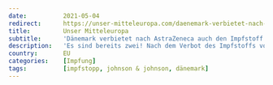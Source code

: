 ```yaml
---
date:          2021-05-04
redirect:      https://unser-mitteleuropa.com/daenemark-verbietet-nach-astrazeneca-auch-den-impfstoff-von-johnson-johnson/
title:         Unser Mitteleuropa
subtitle:      'Dänemark verbietet nach AstraZeneca auch den Impfstoff von Johnson & Johnson'
description:   'Es sind bereits zwei! Nach dem Verbot des Impfstoffs von AstraZeneca im April hat Dänemark heute, am 3. Mai, beschlossen, auch das Anti-Covid-Serum von Johnson & Johnson wegen möglicher schwerwiegender Nebenwirkungen zu verbieten, obwohl die europäische Aufsichtsbehörde und die WHO grünes Licht für dessen Verwendung gegeben haben. „Die dänische Gesundheitsbehörde ist zum Schluss gekommen, dass […]'
country:       EU
categories:    [Impfung]
tags:          [impfstopp, johnson & johnson, dänemark]
---
```


